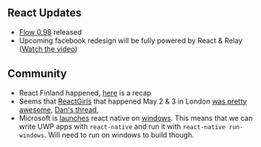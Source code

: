 React Updates
---
- [Flow 0.98](https://github.com/facebook/flow/releases/tag/v0.98.0) released
- Upcoming facebook redesign will be fully powered by React & Relay ([Watch the video](https://developers.facebook.com/videos/2019/building-the-new-facebookcom-with-react-graphql-and-relay/))

Community
---
- React Finland happened, [here](https://twitter.com/_Tx3/status/1123509987953844224) is a recap
- Seems that [ReactGirls](https://twitter.com/ReactJSgirls) that happened May 2 & 3 in London [was pretty awesome](https://twitter.com/dan_abramov/status/1124365202819026951), [Dan's thread](https://twitter.com/dan_abramov/status/1124227463985475584), 
- Microsoft is [launches](https://techcrunch.com/2019/05/06/microsoft-launches-react-native-for-windows/) react native on [windows](https://github.com/microsoft/react-native-windows). This means that we can write UWP apps with `react-native` and run it with `react-native run-windows`. Will need to run on windows to build though.
